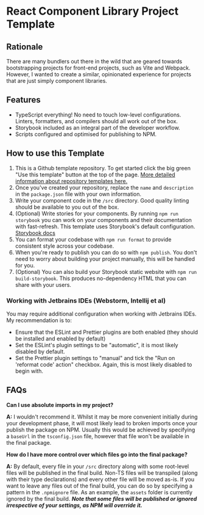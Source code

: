 # React Component Library Project Template

## Rationale

There are many bundlers out there in the wild that are geared towards bootstrapping projects for front-end projects,
such as Vite and Webpack. However, I wanted to create a similar, opinionated experience for projects that are just
simply
component libraries.

## Features

* TypeScript everything! No need to touch low-level configurations. Linters, formatters, and compilers should all work
  out of the box.
* Storybook included as an integral part of the developer workflow.
* Scripts configured and optimised for publishing to NPM.

## How to use this Template

1. This is a Github template repository. To get started click the big green "Use this template" button at the top of the
   page. [More detailed information about repository templates here.](https://docs.github.com/en/repositories/creating-and-managing-repositories/creating-a-repository-from-a-template#creating-a-repository-from-a-template)
2. Once you've created your repository, replace the `name` and `description` in the `package.json` file with your own
   information.
3. Write your component code in the `/src` directory. Good quality linting should be available to you out of the box.
4. (Optional) Write stories for your components. By running `npm run storybook` you can work on your components and
   their documentation with
   fast-refresh. This template uses Storybook's default
   configuration. [Storybook docs](https://storybook.js.org/docs/react/get-started/why-storybook)
5. You can format your codebase with `npm run format` to provide consistent style across your codebase.
5. When you're ready to publish you can do so with `npm publish`. You don't need to worry about building your project
   manually, this will be handled for you.
6. (Optional) You can also build your Storybook static website with `npm run build-storybook`. This produces
   no-dependency HTML that you can share with your users.

### Working with Jetbrains IDEs (Webstorm, Intellij et al)

You may require additional configuration when working with Jetbrains IDEs. My recommendation is to:

* Ensure that the ESLint and Prettier plugins are both enabled (they should be installed and enabled by default)
* Set the ESLint's plugin settings to be "automatic", it is most likely disabled by default.
* Set the Prettier plugin settings to "manual" and tick the "Run on 'reformat code' action" checkbox. Again, this is
  most likely disabled to begin with.

## FAQs

**Can I use absolute imports in my project?**

**A:**  I wouldn't recommend it. Whilst it may be more convenient initially during your development phase, it will most
likely lead to broken imports once your publish the package on NPM. Usually this would be achieved by specifying
a `baseUrl` in the `tsconfig.json` file, however that file won't be available in the final package.

**How do I have more control over which files go into the final package?**

**A:** By default, every file in your `/src` directory along with some root-level files will be published in the final
build. Non-TS files will be
transpiled (along with their type declarations) and every other file will be moved as-is. If you want to leave any files
out of the final build, you can do so by specifying a pattern in the `.npmignore` file. As an example, the `assets`
folder is currently ignored by the final build. **_Note 
that some files will be published or ignored irrespective of your settings, as NPM will override it._**